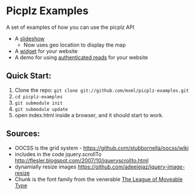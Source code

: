 # Picplz Examples

A set of examples of how you can use the picplz API

* A [slideshow](http://mxml.github.com/picplz-examples/examples/slideshow/)
  * Now uses geo location to  display the map
* A [widget](http://mxml.github.com/picplz-examples/examples/my_pics_widget/) for your website
* A demo for using [authenticated reads](http://mxml.github.com/picplz-examples/examples/auth_read/) for your website 

## Quick Start:

1. Clone the repo: `git clone git://github.com/mxml/picplz-examples.git`
2. `cd picplz-examples`
3. `git submodule init`
4. `git submodule update`
5. open index.html inside a browser, and it should start to work.




## Sources:
* OOCSS is the grid system - https://github.com/stubbornella/oocss/wiki
* includes in the code jquery.scrollTo http://flesler.blogspot.com/2007/10/jqueryscrollto.html
* dynamially resize images https://github.com/adeelejaz/jquery-image-resize
* Chunk is the font family from the venerable [The League of Moveable Type](http://www.theleagueofmoveabletype.com/fonts/4-chunk)
